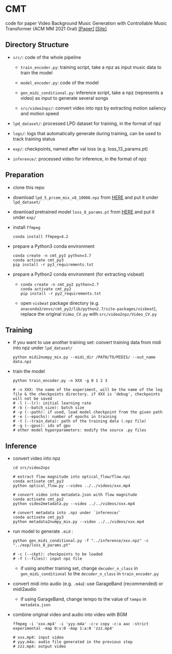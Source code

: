 # CMT

code for paper Video Background Music Generation with Controllable Music Transformer (ACM MM 2021 Oral) [[Paper]](https://raw.githubusercontent.com/wzk1015/wzk1015.github.io/master/cmt/paper.pdf) [[Site]](https://wzk1015.github.io/cmt/)





## Directory Structure

* `src/`: code of the whole pipeline
  * `train_encoder.py`: training script, take a npz as input music data to train the model 
  * `model_encoder.py`: code of the model
  * `gen_midi_conditional.py`: inference script, take a npz (represents a video) as input to generate several songs
  
  * `src/video2npz/`: convert video into npz by extracting motion saliency and motion speed
  
* `lpd_dataset/`: processed LPD dataset for training, in the format of npz

* `logs/`: logs that automatically generate during training, can be used to track training status

* `exp/`: checkpoints, named after val loss (e.g. loss_13_params.pt)

* `inference/`: processed video for inference, in the format of npz




## Preparation

* clone this repo
* download `lpd_5_prcem_mix_v8_10000.npz`  from [HERE](https://drive.google.com/file/d/1Ud2-GXEr4PbRDDe-FZJwzqqZrbbWFxM-/view?usp=sharing) and put it under `lpd_dataset/` 

* download pretrained model `loss_8_params.pt` from [HERE](https://drive.google.com/file/d/1MWnwwAdOrjC31dSy8kfyxHwv35wK0pQh/view?usp=sharing) and put  it under `exp/` 

* install `ffmpeg`

  ```shell
  conda install ffmpeg=4.2
  ```

* prepare a Python3 conda environment

  ```shell
  conda create -n cmt_py3 python=3.7
  conda activate cmt_py3
  pip install -r py3_requirements.txt
  ```

* prepare a Python2 conda environment (for extracting visbeat)

  * ````shell
    conda create -n cmt_py2 python=2.7
    conda activate cmt_py2
    pip install -r py2_requirements.txt
    ````
    
  * open `visbeat` package directory (e.g. `anaconda3/envs/cmt_py2/lib/python2.7/site-packages/visbeat`), replace the original `Video_CV.py` with `src/video2npz/Video_CV.py`



## Training

* If you want to use another training set:  convert training data from midi into npz under `lpd_dataset/`

  ```shell
  python midi2numpy_mix.py --midi_dir /PATH/TO/MIDIS/ --out_name data.npz 
  ```

* train the model

  ```shell
  python train_encoder.py -n XXX -g 0 1 2 3
  
  # -n XXX: the name of the experiment, will be the name of the log file & the checkpoints directory. if XXX is 'debug', checkpoints will not be saved
  # -l (--lr): initial learning rate
  # -b (--batch_size): batch size
  # -p (--path): if used, load model checkpoint from the given path
  # -e (--epochs): number of epochs in training
  # -t (--train_data): path of the training data (.npz file) 
  # -g (--gpus): ids of gpu
  # other model hyperparameters: modify the source .py files
  ```



## Inference

* convert video into npz

  ```shell
  cd src/video2npz
  
  # extract flow magnitude into optical_flow/flow.npz
  conda activate cmt_py3
  python optical_flow.py --video ../../videos/xxx.mp4
  
  # convert video into metadata.json with flow magnitude
  conda activate cmt_py2
  python video2metadata.py --video ../../videos/xxx.mp4
  
  # convert metadata into .npz under `inference/`
  conda activate cmt_py3
  python metadata2numpy_mix.py --video ../../videos/xxx.mp4
  ```
  
  
  
* run model to generate `.mid` : 

  ```shell
  python gen_midi_conditional.py -f "../inference/xxx.npz" -c "../exp/loss_8_params.pt"
  
  # -c (--ckpt): checkpoints to be loaded
  # -f (--files): input npz file
  ```

  * if using another training set, change `decoder_n_class` in `gen_midi_conditional` to the `decoder_n_class` in `train_encoder.py`

* convert midi into audio (e.g. `.m4a`): use GarageBand (recommended) or midi2audio 

  * if using GarageBand, change tempo to the value of  `tempo` in `metadata.json` 

  

* combine original video and audio into video with BGM

  ````shell
  ffmpeg -i 'xxx.mp4' -i 'yyy.m4a' -c:v copy -c:a aac -strict experimental -map 0:v:0 -map 1:a:0 'zzz.mp4'
  
  # xxx.mp4: input video
  # yyy.m4a: audio file generated in the previous step
  # zzz.mp4: output video
  ````

  

















